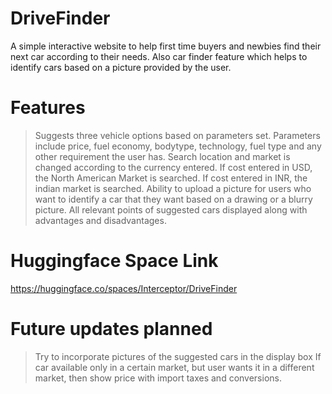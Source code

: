 # DriveFinder
A simple interactive website to help first time buyers and newbies find their next car according to their needs. Also car finder feature which helps to identify cars based on a picture provided by the user.

# Features
>Suggests three vehicle options based on parameters set.
>Parameters include price, fuel economy, bodytype, technology, fuel type and any other requirement the user has.
>Search location and market is changed according to the currency entered. If cost entered in USD, the North American Market is searched. If cost entered in INR, the indian market is searched.
>Ability to upload a picture for users who want to identify a car that they want based on a drawing or a blurry picture.
>All relevant points of suggested cars displayed along with advantages and disadvantages.

# Huggingface Space Link
https://huggingface.co/spaces/Interceptor/DriveFinder

# Future updates planned
>Try to incorporate pictures of the suggested cars in the display box
>If car available only in a certain market, but user wants it in a different market, then show price with import taxes and conversions.

